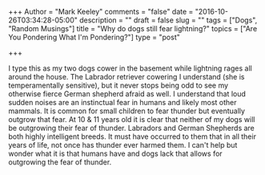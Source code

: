 +++
Author = "Mark Keeley"
comments = "false"
date = "2016-10-26T03:34:28-05:00"
description = ""
draft = false
slug = ""
tags = ["Dogs", "Random Musings"]
title = "Why do dogs still fear lightning?"
topics = ["Are You Pondering What I'm Pondering?"]
type = "post"

+++

I type this as my two dogs cower in the basement while lightning rages all around the house. The Labrador retriever cowering I understand (she is temperamentally sensitive), but it never stops being odd to see my otherwise fierce German shepherd afraid as well. I understand that loud sudden noises are an instinctual fear in humans and likely most other mammals. It is common for small children to fear thunder but eventually outgrow that fear. At 10 & 11 years old it is clear that neither of my dogs will be outgrowing their fear of thunder. Labradors and German Shepherds are both highly intelligent breeds. It must have occurred to them that in all their years of life, not once has thunder ever harmed them. I can't help but wonder what it is that humans have and dogs lack that allows for outgrowing the fear of thunder.
<!--more-->
